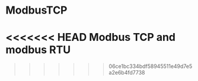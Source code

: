 # ModbusTCP
<<<<<<< HEAD
Modbus TCP and modbus RTU
=======

>>>>>>> 06ce1bc334bdf58945511e49d7e5a2e6b4fd7738

###